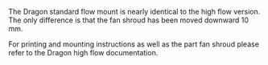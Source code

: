 The Dragon standard flow mount is nearly identical to the high flow version. The only difference is that the fan shroud has been moved downward 10 mm.

For printing and mounting instructions as well as the part fan shroud please refer to the Dragon high flow documentation.